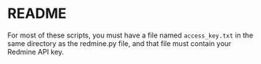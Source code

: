 # README

For most of these scripts, you must have a file named `access_key.txt` in the same directory as the redmine.py file, and that file must contain your Redmine API key.
